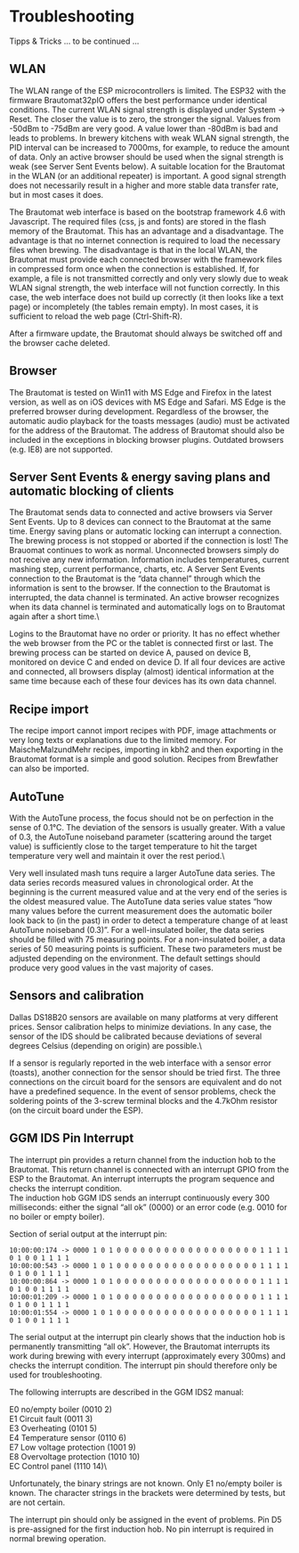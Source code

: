 # Troubleshooting

Tipps & Tricks ... to be continued ...

## WLAN

The WLAN range of the ESP microcontrollers is limited. The ESP32 with the firmware Brautomat32pIO offers the best performance under identical conditions. The current WLAN signal strength is displayed under System -> Reset. The closer the value is to zero, the stronger the signal. Values from -50dBm to -75dBm are very good. A value lower than -80dBm is bad and leads to problems. In brewery kitchens with weak WLAN signal strength, the PID interval can be increased to 7000ms, for example, to reduce the amount of data. Only an active browser should be used when the signal strength is weak (see Server Sent Events below). A suitable location for the Brautomat in the WLAN (or an additional repeater) is important. A good signal strength does not necessarily result in a higher and more stable data transfer rate, but in most cases it does.

The Brautomat web interface is based on the bootstrap framework 4.6 with Javascript. The required files (css, js and fonts) are stored in the flash memory of the Brautomat. This has an advantage and a disadvantage. The advantage is that no internet connection is required to load the necessary files when brewing. The disadvantage is that in the local WLAN, the Brautomat must provide each connected browser with the framework files in compressed form once when the connection is established. If, for example, a file is not transmitted correctly and only very slowly due to weak WLAN signal strength, the web interface will not function correctly. In this case, the web interface does not build up correctly (it then looks like a text page) or incompletely (the tables remain empty). In most cases, it is sufficient to reload the web page (Ctrl-Shift-R).

After a firmware update, the Brautomat should always be switched off and the browser cache deleted.

## Browser

The Brautomat is tested on Win11 with MS Edge and Firefox in the latest version, as well as on iOS devices with MS Edge and Safari. MS Edge is the preferred browser during development. Regardless of the browser, the automatic audio playback for the toasts messages (audio) must be activated for the address of the Brautomat. The address of Brautomat should also be included in the exceptions in blocking browser plugins. Outdated browsers (e.g. IE8) are not supported.

## Server Sent Events & energy saving plans and automatic blocking of clients

The Brautomat sends data to connected and active browsers via Server Sent Events. Up to 8 devices can connect to the Brautomat at the same time. Energy saving plans or automatic locking can interrupt a connection. The brewing process is not stopped or aborted if the connection is lost! The Brauomat continues to work as normal. Unconnected browsers simply do not receive any new information. Information includes temperatures, current mashing step, current performance, charts, etc. A Server Sent Events connection to the Brautomat is the “data channel” through which the information is sent to the browser. If the connection to the Brautomat is interrupted, the data channel is terminated. An active browser recognizes when its data channel is terminated and automatically logs on to Brautomat again after a short time.\

Logins to the Brautomat have no order or priority. It has no effect whether the web browser from the PC or the tablet is connected first or last. The brewing process can be started on device A, paused on device B, monitored on device C and ended on device D. If all four devices are active and connected, all browsers display (almost) identical information at the same time because each of these four devices has its own data channel.

## Recipe import

The recipe import cannot import recipes with PDF, image attachments or very long texts or explanations due to the limited memory. For MaischeMalzundMehr recipes, importing in kbh2 and then exporting in the Brautomat format is a simple and good solution. Recipes from Brewfather can also be imported.

## AutoTune

With the AutoTune process, the focus should not be on perfection in the sense of 0.1°C. The deviation of the sensors is usually greater. With a value of 0.3, the AutoTune noiseband parameter (scattering around the target value) is sufficiently close to the target temperature to hit the target temperature very well and maintain it over the rest period.\

Very well insulated mash tuns require a larger AutoTune data series. The data series records measured values in chronological order. At the beginning is the current measured value and at the very end of the series is the oldest measured value. The AutoTune data series value states “how many values before the current measurement does the automatic boiler look back to (in the past) in order to detect a temperature change of at least AutoTune noiseband (0.3)”. For a well-insulated boiler, the data series should be filled with 75 measuring points. For a non-insulated boiler, a data series of 50 measuring points is sufficient. These two parameters must be adjusted depending on the environment. The default settings should produce very good values in the vast majority of cases.

## Sensors and calibration

Dallas DS18B20 sensors are available on many platforms at very different prices. Sensor calibration helps to minimize deviations. In any case, the sensor of the IDS should be calibrated because deviations of several degrees Celsius (depending on origin) are possible.\

If a sensor is regularly reported in the web interface with a sensor error (toasts), another connection for the sensor should be tried first. The three connections on the circuit board for the sensors are equivalent and do not have a predefined sequence. In the event of sensor problems, check the soldering points of the 3-screw terminal blocks and the 4.7kOhm resistor (on the circuit board under the ESP).

## GGM IDS Pin Interrupt

The interrupt pin provides a return channel from the induction hob to the Brautomat. This return channel is connected with an interrupt GPIO from the ESP to the Brautomat. An interrupt interrupts the program sequence and checks the interrupt condition.\
The induction hob GGM IDS sends an interrupt continuously every 300 milliseconds: either the signal “all ok” (0000) or an error code (e.g. 0010 for no boiler or empty boiler).

Section of serial output at the interrupt pin:

```text
10:00:00:174 -> 0000 1 0 1 0 0 0 0 0 0 0 0 0 0 0 0 0 0 0 0 0 0 1 1 1 1 0 1 0 0 1 1 1 1 
10:00:00:543 -> 0000 1 0 1 0 0 0 0 0 0 0 0 0 0 0 0 0 0 0 0 0 0 1 1 1 1 0 1 0 0 1 1 1 1 
10:00:00:864 -> 0000 1 0 1 0 0 0 0 0 0 0 0 0 0 0 0 0 0 0 0 0 0 1 1 1 1 0 1 0 0 1 1 1 1 
10:00:01:209 -> 0000 1 0 1 0 0 0 0 0 0 0 0 0 0 0 0 0 0 0 0 0 0 1 1 1 1 0 1 0 0 1 1 1 1 
10:00:01:554 -> 0000 1 0 1 0 0 0 0 0 0 0 0 0 0 0 0 0 0 0 0 0 0 1 1 1 1 0 1 0 0 1 1 1 1 
```

The serial output at the interrupt pin clearly shows that the induction hob is permanently transmitting “all ok”. However, the Brautomat interrupts its work during brewing with every interrupt (approximately every 300ms) and checks the interrupt condition. The interrupt pin should therefore only be used for troubleshooting.

The following interrupts are described in the GGM IDS2 manual:

E0 no/empty boiler (0010 2)\
E1 Circuit fault (0011 3)\
E3 Overheating (0101 5)\
E4 Temperature sensor (0110 6)\
E7 Low voltage protection (1001 9)\
E8 Overvoltage protection (1010 10)\
EC Control panel (1110 14)\

Unfortunately, the binary strings are not known. Only E1 no/empty boiler is known. The character strings in the brackets were determined by tests, but are not certain.

The interrupt pin should only be assigned in the event of problems. Pin D5 is pre-assigned for the first induction hob. No pin interrupt is required in normal brewing operation.
